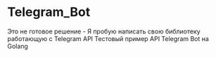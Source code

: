 # Telegram_Bot
Это не готовое решение - Я пробую написать свою библиотеку работающую с Telegram API
Тестовый пример API Telegram Bot на Golang

